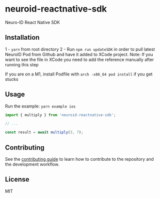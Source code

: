 # neuroid-reactnative-sdk

Neuro-ID React Native SDK

## Installation

1 - `yarn` from root directory
2 - Run `npm run updateSDK` in order to pull latest NeuroID Pod from Github and have it added to XCode project. Note: If you want to see the file in XCode you need to add the reference manually after running this step

If you are on a M1, install Podfile with `arch -x86_64 pod install` if you get stucks

## Usage

Run the example:
`yarn example ios`

```js
import { multiply } from 'neuroid-reactnative-sdk';

// ...

const result = await multiply(3, 7);
```

## Contributing

See the [contributing guide](CONTRIBUTING.md) to learn how to contribute to the repository and the development workflow.

## License

MIT
